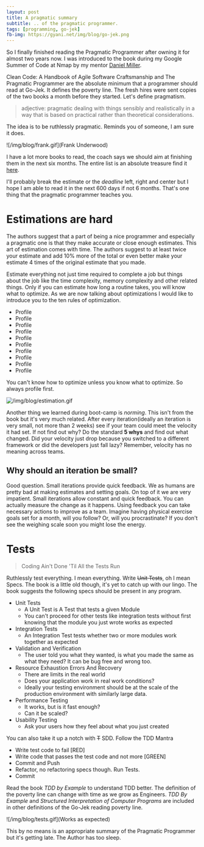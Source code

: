 ```yaml
---
layout: post
title: A pragmatic summary
subtitle: .. of the pragmatic programmer.
tags: [programming, go-jek]
fb-img: https://gyani.net/img/blog/go-jek.png
---
```


So I finally finished reading the Pragmatic Programmer after owning it for almost two years now. I was introduced to the book during my Google Summer of Code at Nmap by my mentor [Daniel Miller](http://bonsaiviking.com/).

Clean Code: A Handbook of Agile Software Craftsmanship and The Pragmatic Programmer are the absolute minimum that a programmer should read at Go-Jek. It defines the poverty line. The fresh hires were sent copies of the two books a month before they started. Let's define pragmatism.

>adjective: pragmatic dealing with things sensibly and realistically in a way that is based on practical rather than theoretical considerations.

The idea is to be ruthlessly pragmatic. Reminds you of someone, I am sure it does.

![/img/blog/frank.gif](Frank Underwood)

I have a lot more books to read, the coach says we should aim at finishing them in the next six months. The entire list is an absolute treasure find it [here](https://blog.gojekengineering.com/the-go-jek-reading-list-1088712ccc14).

I'll probably break the estimate or the *deadline* left, right and center but I hope I am able to read it in the next 600 days if not 6 months. That's one thing that the pragmatic programmer teaches you.

# Estimations are hard

The authors suggest that a part of being a nice programmer and especially a pragmatic one is that they make accurate or close enough estimates. This art of estimation comes with time. The authors suggest to at least twice your estimate and add 10% more of the total or even better make your estimate 4 times of the original estimate that you made.

Estimate everything not just time required to complete a job but things about the job like the time complexity, memory complexity and other related things. Only if you can estimate how long a routine takes, you will know what to optimize. As we are now talking about optimizations I would like to introduce you to the ten rules of optimization.

- Profile
- Profile
- Profile
- Profile
- Profile
- Profile
- Profile
- Profile
- Profile
- Profile

You can't know how to optimize unless you know what to optimize. So always profile first.

![/img/blog/estimation.gif](Estimates)

Another thing we learned during boot-camp is *norming*. This isn't from the book but it's very much related. After every iteration(ideally an iteration is very small, not more than 2 weeks) see if your team could meet the velocity it had set. If not find out why? Do the standard **5 whys** and find out what changed. Did your velocity just drop because you switched to a different framework or did the developers just fall lazy? Remember, velocity has no meaning across teams.

## Why should an iteration be small?

Good question. Small iterations provide quick feedback. We as humans are pretty bad at making estimates and setting goals. On top of it we are very impatient. Small iterations allow constant and quick feedback. You can actually measure the change as it happens. Using feedback you can take necessary actions to improve as a team. Imagine having physical exercise goals set for a month, will you follow? Or, will you procrastinate? If you don't see the weighing scale soon you might lose the energy.

# Tests

>Coding Ain't Done 'Til All the Tests Run

Ruthlessly test everything. I mean everything. Write ~~Unit Tests~~, oh I mean Specs. The book is a little old though, it's yet to catch up with our lingo. The book suggests the following specs should be present in any program.

- Unit Tests
    + A Unit Test is A Test that tests a given Module
    + You can't proceed for other tests like integration tests without first knowing that the module you just wrote works as expected
- Integration Tests
    + An Integration Test tests whether two or more modules work together as expected
- Validation and Verification
    + The user told you what they wanted, is what you made the same as what they need? It can be bug free and wrong too.
- Resource Exhaustion Errors And Recovery
    + There are limits in the real world
    + Does your application work in real work conditions?
    + Ideally your testing environment should be at the scale of the production environment with similarly large data.
- Performance Testing
    + It works, but is it fast enough?
    + Can it be scaled?
- Usability Testing
    + Ask your users how they feel about what you just created

You can also take it up a notch with ~~T~~ SDD. Follow the TDD Mantra

- Write test code to fail [RED]
- Write code that passes the test code and not more [GREEN]
- Commit and Push
- Refactor, no refactoring specs though. Run Tests.
- Commit

Read the book *TDD by Example* to understand TDD better. The definition of the poverty line can change with time as we grow as Engineers. *TDD By Example* and *Structured Interpretation of Computer Programs* are included in other definitions of the Go-Jek reading poverty line.

![/img/blog/tests.gif](Works as expected)

This by no means is an appropriate summary of the Pragmatic Programmer but it's getting late. The Author has too sleep.